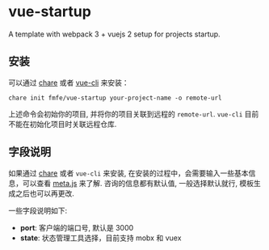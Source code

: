 # vue-startup

A template with webpack 3 + vuejs 2 setup for projects startup.

## 安装

可以通过 [chare](https://github.com/dwqs/chare) 或者 [vue-cli](https://github.com/vuejs/vue-cli) 来安装：

```
chare init fmfe/vue-startup your-project-name -o remote-url
```

上述命令会初始你的项目, 并将你的项目关联到远程的 `remote-url`. `vue-cli` 目前不能在初始化项目时关联远程仓库.

## 字段说明

如果通过 [chare](https://github.com/dwqs/chare) 或者 `vue-cli` 来安装, 在安装的过程中，会需要输入一些基本信息，可以查看 [meta.js](https://github.com/dwqs/vue-startup/blob/master/meta.js) 来了解. 咨询的信息都有默认值, 一般选择默认就行, 模板生成之后也可以再更改.

一些字段说明如下:

 * **port**: 客户端的端口号, 默认是 3000
 * **state**: 状态管理工具选择，目前支持 mobx 和 vuex